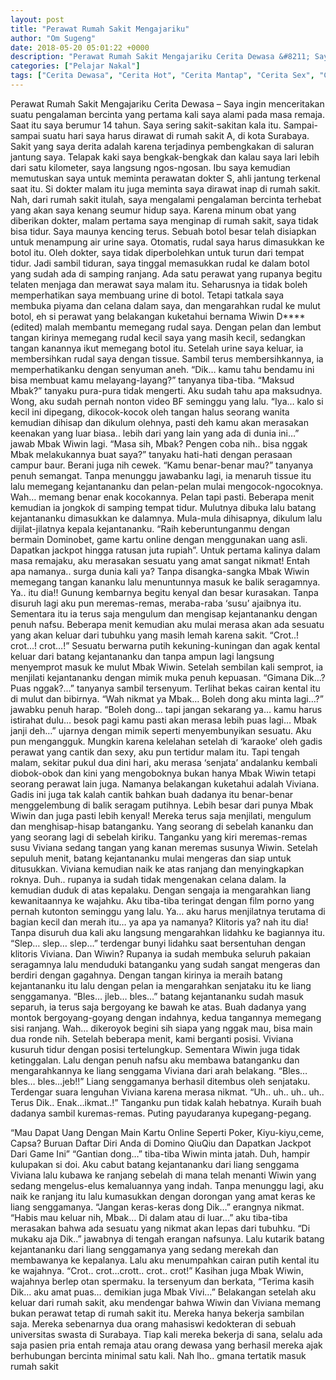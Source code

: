 ```yaml
---
layout: post
title: "Perawat Rumah Sakit Mengajariku"
author: "Om Sugeng"
date: 2018-05-20 05:01:22 +0000
description: "Perawat Rumah Sakit Mengajariku Cerita Dewasa &#8211; Saya ingin menceritakan suatu pengalaman bercinta yang pertama kali saya alami pada masa remaja. Saat itu saya berumur 14 tahun. Saya sering saki..."
categories: ["Pelajar Nakal"]
tags: ["Cerita Dewasa", "Cerita Hot", "Cerita Mantap", "Cerita Sex", "Cinta Hanya Nafsu", "Cinta Terlarang"]
---
```



Perawat Rumah Sakit Mengajariku
Cerita Dewasa &#8211; Saya ingin menceritakan suatu pengalaman bercinta yang pertama kali saya alami pada masa remaja. Saat itu saya berumur 14 tahun. Saya sering sakit-sakitan kala itu. Sampai-sampai suatu hari saya harus dirawat di rumah sakit A, di kota Surabaya. Sakit yang saya derita adalah karena terjadinya pembengkakan di saluran jantung saya. Telapak kaki saya bengkak-bengkak dan kalau saya lari lebih dari satu kilometer, saya langsung ngos-ngosan. Ibu saya kemudian memutuskan saya untuk meminta perawatan dokter S, ahli jantung terkenal saat itu. Si dokter malam itu juga meminta saya dirawat inap di rumah sakit. Nah, dari rumah sakit itulah, saya mengalami pengalaman bercinta terhebat yang akan saya kenang seumur hidup saya.
Karena minum obat yang diberikan dokter, malam pertama saya menginap di rumah sakit, saya tidak bisa tidur. Saya maunya kencing terus. Sebuah botol besar telah disiapkan untuk menampung air urine saya. Otomatis, rudal saya harus dimasukkan ke botol itu. Oleh dokter, saya tidak diperbolehkan untuk turun dari tempat tidur. Jadi sambil tiduran, saya tinggal memasukkan rudal ke dalam botol yang sudah ada di samping ranjang. Ada satu perawat yang rupanya begitu telaten menjaga dan merawat saya malam itu. Seharusnya ia tidak boleh memperhatikan saya membuang urine di botol. Tetapi tatkala saya membuka piyama dan celana dalam saya, dan mengarahkan rudal ke mulut botol, eh si perawat yang belakangan kuketahui bernama Wiwin D**** (edited) malah membantu memegang rudal saya. Dengan pelan dan lembut tangan kirinya memegang rudal kecil saya yang masih kecil, sedangkan tangan kanannya ikut memegang botol itu. Setelah urine saya keluar, ia membersihkan rudal saya dengan tissue. Sambil terus membersihkannya, ia memperhatikanku dengan senyuman aneh.
“Dik… kamu tahu bendamu ini bisa membuat kamu melayang-layang?” tanyanya tiba-tiba.
“Maksud Mbak?” tanyaku pura-pura tidak mengerti. Aku sudah tahu apa maksudnya. Wong, aku sudah pernah nonton video BF seminggu yang lalu.
“Iya… kalo si kecil ini dipegang, dikocok-kocok oleh tangan halus seorang wanita kemudian dihisap dan dikulum olehnya, pasti deh kamu akan merasakan keenakan yang luar biasa.. lebih dari yang lain yang ada di dunia ini…” jawab Mbak Wiwin lagi.
“Masa sih, Mbak? Pengen coba nih.. bisa nggak Mbak melakukannya buat saya?” tanyaku hati-hati dengan perasaan campur baur. Berani juga nih cewek.
“Kamu benar-benar mau?” tanyanya penuh semangat.
Tanpa menunggu jawabanku lagi, ia menaruh tissue itu lalu memegang kejantananku dan pelan-pelan mulai mengocok-ngocoknya. Wah… memang benar enak kocokannya. Pelan tapi pasti. Beberapa menit kemudian ia jongkok di samping tempat tidur. Mulutnya dibuka lalu batang kejantananku dimasukkan ke dalamnya. Mula-mula dihisapnya, dikulum lalu dijilat-jilatnya kepala kejantananku.
&#8220;Raih keberuntunganmu dengan bermain Dominobet, game kartu online dengan menggunakan uang asli. Dapatkan jackpot hingga ratusan juta rupiah&#8221;.
Untuk pertama kalinya dalam masa remajaku, aku merasakan sesuatu yang amat sangat nikmat! Entah apa namanya.. surga dunia kali ya? Tanpa disangka-sangka Mbak Wiwin memegang tangan kananku lalu menuntunnya masuk ke balik seragamnya. Ya.. itu dia!! Gunung kembarnya begitu kenyal dan besar kurasakan. Tanpa disuruh lagi aku pun meremas-remas, meraba-raba ‘susu’ ajaibnya itu. Sementara itu ia terus saja mengulum dan mengisap kejantananku dengan penuh nafsu.
Beberapa menit kemudian aku mulai merasa akan ada sesuatu yang akan keluar dari tubuhku yang masih lemah karena sakit. “Crot..! crot…! crot…!” Sesuatu berwarna putih kekuning-kuningan dan agak kental keluar dari batang kejantananku dan tanpa ampun lagi langsung menyemprot masuk ke mulut Mbak Wiwin. Setelah sembilan kali semprot, ia menjilati kejantananku dengan mimik muka penuh kepuasan.
“Gimana Dik…? Puas nggak?…” tanyanya sambil tersenyum. Terlihat bekas cairan kental itu di mulut dan bibirnya.
“Wah nikmat ya Mbak… Boleh dong aku minta lagi…?” jawabku penuh harap.
“Boleh dong… tapi jangan sekarang ya… kamu harus istirahat dulu… besok pagi kamu pasti akan merasa lebih puas lagi… Mbak janji deh…” ujarnya dengan mimik seperti menyembunyikan sesuatu.
Aku pun mengangguk. Mungkin karena kelelahan setelah di ‘karaoke’ oleh gadis perawat yang cantik dan sexy, aku pun tertidur malam itu. Tapi tengah malam, sekitar pukul dua dini hari, aku merasa ‘senjata’ andalanku kembali diobok-obok dan kini yang mengoboknya bukan hanya Mbak Wiwin tetapi seorang perawat lain juga. Namanya belakangan kuketahui adalah Viviana. Gadis ini juga tak kalah cantik bahkan buah dadanya itu benar-benar menggelembung di balik seragam putihnya. Lebih besar dari punya Mbak Wiwin dan juga pasti lebih kenyal!
Mereka terus saja menjilati, mengulum dan menghisap-hisap batanganku. Yang seorang di sebelah kananku dan yang seorang lagi di sebelah kiriku. Tanganku yang kiri meremas-remas susu Viviana sedang tangan yang kanan meremas susunya Wiwin. Setelah sepuluh menit, batang kejantananku mulai mengeras dan siap untuk ditusukkan. Viviana kemudian naik ke atas ranjang dan menyingkapkan roknya. Duh.. rupanya ia sudah tidak mengenakan celana dalam. Ia kemudian duduk di atas kepalaku. Dengan sengaja ia mengarahkan liang kewanitaannya ke wajahku. Aku tiba-tiba teringat dengan film porno yang pernah kutonton seminggu yang lalu. Ya… aku harus menjilatnya terutama di bagian kecil dan merah itu… ya apa ya namanya? Klitoris ya? nah itu dia! Tanpa disuruh dua kali aku langsung mengarahkan lidahku ke bagiannya itu.
“Slep… slep… slep…” terdengar bunyi lidahku saat bersentuhan dengan klitoris Viviana. Dan Wiwin? Rupanya ia sudah membuka seluruh pakaian seragamnya lalu menduduki batanganku yang sudah sangat mengeras dan berdiri dengan gagahnya. Dengan tangan kirinya ia meraih batang kejantananku itu lalu dengan pelan ia mengarahkan senjataku itu ke liang senggamanya. “Bles… jleb… bles…” batang kejantananku sudah masuk separuh, ia terus saja bergoyang ke bawah ke atas. Buah dadanya yang montok bergoyang-goyang dengan indahnya, kedua tangannya memegang sisi ranjang.
Wah… dikeroyok begini sih siapa yang nggak mau, bisa main dua ronde nih. Setelah beberapa menit, kami berganti posisi. Viviana kusuruh tidur dengan posisi tertelungkup. Sementara Wiwin juga tidak ketinggalan. Lalu dengan penuh nafsu aku membawa batanganku dan mengarahkannya ke liang senggama Viviana dari arah belakang. “Bles… bles… bles…jeb!!” Liang senggamanya berhasil ditembus oleh senjataku. Terdengar suara lenguhan Viviana karena merasa nikmat. “Uh.. uh.. uh.. uh.. Terus Dik.. Enak…ikmat..!” Tanganku pun tidak kalah hebatnya. Kuraih buah dadanya sambil kuremas-remas. Puting payudaranya kupegang-pegang.

&#8220;Mau Dapat Uang Dengan Main Kartu Online Seperti Poker, Kiyu-kiyu,ceme, Capsa? Buruan Daftar Diri Anda di Domino QiuQiu dan Dapatkan Jackpot Dari Game Ini&#8221;
“Gantian dong…” tiba-tiba Wiwin minta jatah. Duh, hampir kulupakan si doi. Aku cabut batang kejantananku dari liang senggama Viviana lalu kubawa ke ranjang sebelah di mana telah menanti Wiwin yang sedang mengelus-elus kemaluannya yang indah. Tanpa menunggu lagi, aku naik ke ranjang itu lalu kumasukkan dengan dorongan yang amat keras ke liang senggamanya.
“Jangan keras-keras dong Dik…” erangnya nikmat.
“Habis mau keluar nih, Mbak… Di dalam atau di luar…” aku tiba-tiba merasakan bahwa ada sesuatu yang nikmat akan lepas dari tubuhku.
“Di mukaku aja Dik..” jawabnya di tengah erangan nafsunya.
Lalu kutarik batang kejantananku dari liang senggamanya yang sedang merekah dan membawanya ke kepalanya. Lalu aku menumpahkan cairan putih kental itu ke wajahnya. “Crot.. crot…crott.. crot.. crot!” Kasihan juga Mbak Wiwin, wajahnya berlep
otan spermaku. Ia tersenyum dan berkata, “Terima kasih Dik… aku amat puas… demikian juga Mbak Vivi…”
Belakangan setelah aku keluar dari rumah sakit, aku mendengar bahwa Wiwin dan Viviana memang bukan perawat tetap di rumah sakit itu. Mereka hanya bekerja sambilan saja. Mereka sebenarnya dua orang mahasiswi kedokteran di sebuah universitas swasta di Surabaya. Tiap kali mereka bekerja di sana, selalu ada saja pasien pria entah remaja atau orang dewasa yang berhasil mereka ajak berhubungan bercinta minimal satu kali. Nah lho.. gmana tertatik masuk rumah sakit
